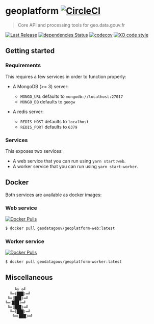 # geoplatform [![CircleCI](https://circleci.com/gh/geodatagouv/geoplatform.svg?style=svg)](https://circleci.com/gh/geodatagouv/geoplatform)

> Core API and processing tools for geo.data.gouv.fr

[![Last Release](https://badgen.net/github/release/geodatagouv/geoplatform/stable)](https://github.com/geodatagouv/geoplatform/releases)
[![dependencies Status](https://badgen.net/david/dep/geodatagouv/geoplatform)](https://david-dm.org/geodatagouv/geoplatform)
[![codecov](https://badgen.net/codecov/c/github/geodatagouv/geoplatform)](https://codecov.io/gh/geodatagouv/geoplatform)
[![XO code style](https://badgen.net/badge/code%20style/XO/cyan)](https://github.com/xojs/xo)

## Getting started

### Requirements

This requires a few services in order to function properly:

- A MongoDB (>= 3) server:
  - `MONGO_URL` defaults to `mongodb://localhost:27017`
  - `MONGO_DB` defaults to `geogw`

- A redis server:
  - `REDIS_HOST` defaults to `localhost`
  - `REDIS_PORT` defaults to `6379`

### Services

This exposes two services:

- A web service that you can run using `yarn start:web`.
- A worker service that you can run using `yarn start:worker`.

## Docker

Both services are available as docker images:

### Web service

[![Docker Pulls](https://badgen.net/docker/pulls/geodatagouv/geoplatform-web?icon=docker)](https://hub.docker.com/r/geodatagouv/geoplatform-web)

```bash
$ docker pull geodatagouv/geoplatform-web:latest
```

### Worker service

[![Docker Pulls](https://badgen.net/docker/pulls/geodatagouv/geoplatform-worker?icon=docker)](https://hub.docker.com/r/geodatagouv/geoplatform-worker)

```bash
$ docker pull geodatagouv/geoplatform-worker:latest
```

## Miscellaneous

```
    ╚⊙ ⊙╝
  ╚═(███)═╝
 ╚═(███)═╝
╚═(███)═╝
 ╚═(███)═╝
  ╚═(███)═╝
   ╚═(███)═╝
```
